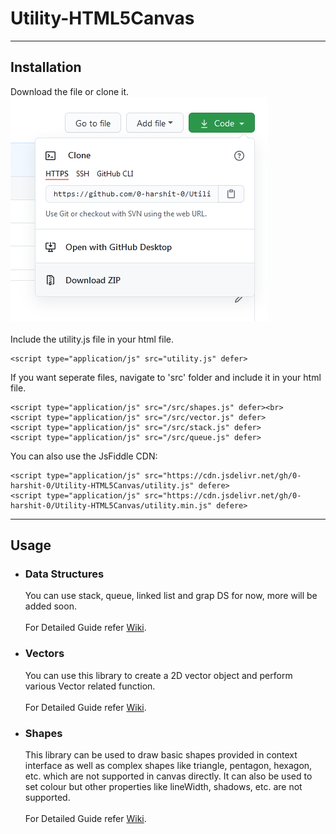 <h1>Utility-HTML5Canvas</h1>

<hr>
<h2>
	Installation
</h2>
<p>
	Download the file or clone it.<br>
	<img src='./res/download.png'><br><br>
	Include the utility.js file in your html file.
	
	<script type="application/js" src="utility.js" defer>
</p>
<p>
	If you want seperate files, navigate to 'src' folder and include it in your html file.
	
	<script type="application/js" src="/src/shapes.js" defer><br>
	<script type="application/js" src="/src/vector.js" defer>
	<script type="application/js" src="/src/stack.js" defer>
	<script type="application/js" src="/src/queue.js" defer>
</p>
<p>
	You can also use the JsFiddle CDN:
	
	<script type="application/js" src="https://cdn.jsdelivr.net/gh/0-harshit-0/Utility-HTML5Canvas/utility.js" defere>
	<script type="application/js" src="https://cdn.jsdelivr.net/gh/0-harshit-0/Utility-HTML5Canvas/utility.min.js" defere>
</p>
<hr>
<h2>
	Usage
</h2>
<ul>
	<li><h3>Data Structures</h3></li>
	<p>
		You can use stack, queue, linked list and grap DS for now, more will be added soon.<br><br>
		For Detailed Guide refer <a href='https://github.com/0-harshit-0/Utility-HTML5Canvas/wiki'>Wiki</a>.
	</p>
	<li><h3>Vectors</h3></li>
	<p>
		You can use this library to create a 2D vector object and perform various Vector related function.<br><br>
		For Detailed Guide refer <a href='https://github.com/0-harshit-0/Utility-HTML5Canvas/wiki'>Wiki</a>.
	</p>
	<li><h3>Shapes</h3></li>
	<p>
		This library can be used to draw basic shapes provided in context interface as well as complex shapes like triangle, pentagon, hexagon, etc. which are not supported in canvas directly. It can also be used to set colour but other properties like lineWidth, shadows, etc. are not supported. <br><br>
		For Detailed Guide refer <a href=https://github.com/0-harshit-0/Utility-HTML5Canvas/wiki>Wiki</a>.
	</p>
</ul>
